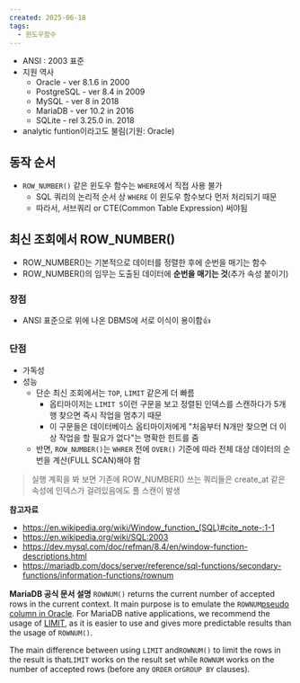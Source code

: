 ```yaml
---
created: 2025-06-18
tags:
  - 윈도우함수
---
```

- ANSI : 2003 표준
- 지원 역사
	- Oracle - ver 8.1.6 in 2000
	- PostgreSQL - ver 8.4 in 2009
	- MySQL - ver 8 in 2018
	- MariaDB - ver 10.2 in 2016
	- SQLite - rel 3.25.0 in. 2018
- analytic funtion이라고도 불림(기원: Oracle)

## 동작 순서
- `ROW_NUMBER()` 같은 윈도우 함수는 `WHERE`에서 직접 사용 불가
	- SQL 쿼리의 논리적 순서 상 `WHERE` 이 윈도우 함수보다 먼저 처리되기 때문
	- 따라서, 서브쿼리 or CTE(Common Table Expression) 써야됨
## 최신 조회에서 ROW_NUMBER()
- ROW_NUMBER()는 기본적으로 데이터를 정렬한 후에 순번을 매기는 함수
- ROW_NUMBER()의 임무는 도출된 데이터에 **순번을 매기는 것**(추가 속성 붙이기)

### 장점
- ANSI 표준으로 위에 나온 DBMS에 서로 이식이 용이함👍
### 단점
- 가독성
- 성능
	- 단순 최신 조회에서는 `TOP`, `LIMIT` 같은게 더 빠름
		- 옵티마이저는 `LIMIT 5`이런 구문을 보고 정렬된 인덱스를 스캔하다가 5개 행 찾으면 즉시 작업을 멈추기 때문
		- 이 구문들은 데이터베이스 옵티마이저에게 "처음부터 N개만 찾으면 더 이상 작업을 할 필요가 없다"는 명확한 힌트를 줌
	- 반면, `ROW_NUMBER()`는 `WHRER` 전에 `OVER()` 기준에 따라 전체 대상 데이터의 순번을 계산(FULL SCAN)해야 함

> 실행 계획을 봐 보면 기존에 ROW_NUMBER() 쓰는 쿼리들은 create_at 같은 속성에 인덱스가 걸려있음에도 풀 스캔이 발생


**참고자료**
- https://en.wikipedia.org/wiki/Window_function_(SQL)#cite_note-:1-1
- https://en.wikipedia.org/wiki/SQL:2003
- https://dev.mysql.com/doc/refman/8.4/en/window-function-descriptions.html
- https://mariadb.com/docs/server/reference/sql-functions/secondary-functions/information-functions/rownum

**MariaDB 공식 문서 설명**
`ROWNUM()` returns the current number of accepted rows in the current context. It main purpose is to emulate the `ROWNUM`[pseudo column in Oracle](https://docs.oracle.com/en/database/oracle/oracle-database/19/sqlrf/ROWNUM-Pseudocolumn.html#GUID-2E40EC12-3FCF-4A4F-B5F2-6BC669021726). For MariaDB native applications, we recommend the usage of [LIMIT](https://mariadb.com/docs/server/reference/sql-statements/data-manipulation/selecting-data/limit), as it is easier to use and gives more predictable results than the usage of `ROWNUM()`.

The main difference between using `LIMIT` and`ROWNUM()` to limit the rows in the result is that`LIMIT` works on the result set while `ROWNUM` works on the number of accepted rows (before any `ORDER` or`GROUP BY` clauses).